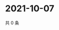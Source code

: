 # 2021-10-07

共 0 条

<!-- BEGIN WEIBO -->
<!-- 最后更新时间 Thu Oct 07 2021 01:16:30 GMT+0800 (China Standard Time) -->

<!-- END WEIBO -->
